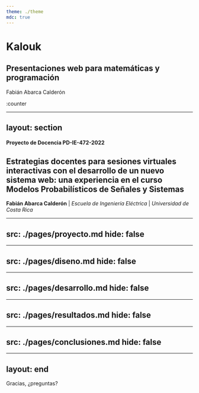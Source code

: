 ```yaml
---
theme: ./theme
mdc: true
---
```


# Kalouk

## Presentaciones web para matemáticas y programación

Fabián Abarca Calderón

:counter

---
layout: section
---

#### Proyecto de Docencia PD-IE-472-2022

## Estrategias docentes para sesiones virtuales interactivas con el desarrollo de un nuevo sistema web: una experiencia en el curso Modelos Probabilísticos de Señales y Sistemas

**Fabián Abarca Calderón** | 
*Escuela de Ingeniería Eléctrica* |
*Universidad de Costa Rica*

---
src: ./pages/proyecto.md
hide: false
---

---
src: ./pages/diseno.md
hide: false
---

---
src: ./pages/desarrollo.md
hide: false
---

---
src: ./pages/resultados.md
hide: false
---

---
src: ./pages/conclusiones.md
hide: false
---

---
layout: end
---

Gracias, ¿preguntas?
